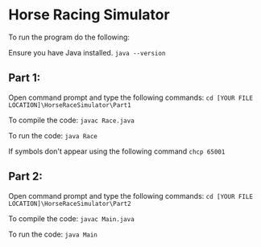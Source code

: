 <h1>Horse Racing Simulator</h1>
<p>To run the program do the following: </p>
<p>Ensure you have Java installed. <code>java --version</code></p>
<h2>Part 1:</h2>
<p> Open command prompt and type the following commands: <code>cd [YOUR FILE LOCATION]\HorseRaceSimulator\Part1</code></p>
<p>To compile the code: <code>javac Race.java</code></p>
<p>To run the code: <code>java Race</code></p>
<p>If symbols don't appear using the following command <code>chcp 65001</code></p>
<h2>Part 2:</h2>
<p> Open command prompt and type the following commands: <code>cd [YOUR FILE LOCATION]\HorseRaceSimulator\Part2</code></p>
<p>To compile the code: <code>javac Main.java</code></p>
<p>To run the code: <code>java Main</code></p>
